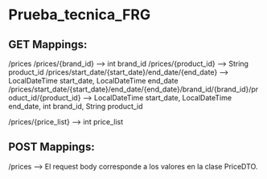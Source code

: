 # Prueba_tecnica_FRG

## GET Mappings:
/prices
/prices/{brand_id} --> int brand_id
/prices/{product_id} --> String product_id
/prices/start_date/{start_date}/end_date/{end_date} --> LocalDateTime start_date, LocalDateTime end_date
/prices/start_date/{start_date}/end_date/{end_date}/brand_id/{brand_id}/product_id/{product_id} --> LocalDateTime start_date, LocalDateTime end_date, int brand_id, String product_id

/prices/{price_list} --> int price_list

## POST Mappings:
/prices --> El request body corresponde a los valores en la clase PriceDTO.
